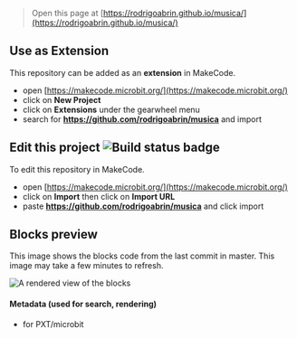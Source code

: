 
> Open this page at [https://rodrigoabrin.github.io/musica/](https://rodrigoabrin.github.io/musica/)

## Use as Extension

This repository can be added as an **extension** in MakeCode.

* open [https://makecode.microbit.org/](https://makecode.microbit.org/)
* click on **New Project**
* click on **Extensions** under the gearwheel menu
* search for **https://github.com/rodrigoabrin/musica** and import

## Edit this project ![Build status badge](https://github.com/rodrigoabrin/musica/workflows/MakeCode/badge.svg)

To edit this repository in MakeCode.

* open [https://makecode.microbit.org/](https://makecode.microbit.org/)
* click on **Import** then click on **Import URL**
* paste **https://github.com/rodrigoabrin/musica** and click import

## Blocks preview

This image shows the blocks code from the last commit in master.
This image may take a few minutes to refresh.

![A rendered view of the blocks](https://github.com/rodrigoabrin/musica/raw/master/.github/makecode/blocks.png)

#### Metadata (used for search, rendering)

* for PXT/microbit
<script src="https://makecode.com/gh-pages-embed.js"></script><script>makeCodeRender("{{ site.makecode.home_url }}", "{{ site.github.owner_name }}/{{ site.github.repository_name }}");</script>
